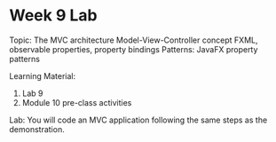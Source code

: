 # Week 9 Lab

Topic: The MVC architecture
Model-View-Controller concept
FXML, observable properties, property bindings
Patterns: JavaFX property patterns

Learning Material:
1. Lab 9
2. Module 10 pre-class activities

Lab: You will code an MVC application following the same steps as the
demonstration.

